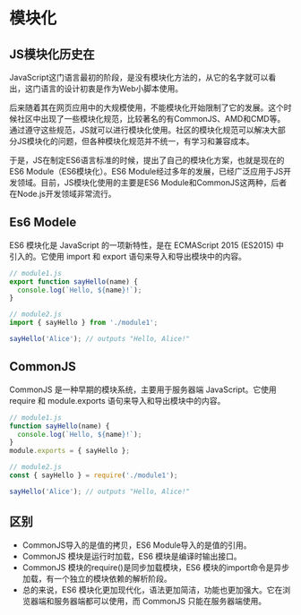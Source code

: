 # 模块化
## JS模块化历史在
JavaScript这门语言最初的阶段，是没有模块化方法的，从它的名字就可以看出，这门语言的设计初衷是作为Web小脚本使用。

后来随着其在网页应用中的大规模使用，不能模块化开始限制了它的发展。这个时候社区中出现了一些模块化规范，比较著名的有CommonJS、AMD和CMD等。通过遵守这些规范，JS就可以进行模块化使用。社区的模块化规范可以解决大部分JS模块化的问题，但各种模块化规范并不统一，有学习和兼容成本。

于是，JS在制定ES6语言标准的时候，提出了自己的模块化方案，也就是现在的ES6 Module（ES6模块化）。ES6 Module经过多年的发展，已经广泛应用于JS开发领域。目前，JS模块化使用的主要是ES6 Module和CommonJS这两种，后者在Node.js开发领域非常流行。

## Es6 Modele
ES6 模块化是 JavaScript 的一项新特性，是在 ECMAScript 2015 (ES2015) 中引入的。它使用 import 和 export 语句来导入和导出模块中的内容。

```js
// module1.js
export function sayHello(name) {
  console.log(`Hello, ${name}!`);
}

// module2.js
import { sayHello } from './module1';

sayHello('Alice'); // outputs "Hello, Alice!"
```

## CommonJS
CommonJS 是一种早期的模块系统，主要用于服务器端 JavaScript。它使用 require 和 module.exports 语句来导入和导出模块中的内容。

```js
// module1.js
function sayHello(name) {
  console.log(`Hello, ${name}!`);
}
module.exports = { sayHello };

// module2.js
const { sayHello } = require('./module1');

sayHello('Alice'); // outputs "Hello, Alice!"
```

## 区别
- CommonJS导入的是值的拷贝，ES6 Module导入的是值的引用。
- CommonJS 模块是运行时加载，ES6 模块是编译时输出接口。
- CommonJS 模块的require()是同步加载模块，ES6 模块的import命令是异步加载，有一个独立的模块依赖的解析阶段。
- 总的来说，ES6 模块化更加现代化，语法更加简洁，功能也更加强大。它在浏览器端和服务器端都可以使用，而 CommonJS 只能在服务器端使用。
